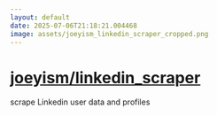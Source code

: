 ```yaml
---
layout: default
date: 2025-07-06T21:18:21.004468
image: assets/joeyism_linkedin_scraper_cropped.png
---
```


# [joeyism/linkedin_scraper](https://github.com/joeyism/linkedin_scraper)

scrape Linkedin user data and profiles

